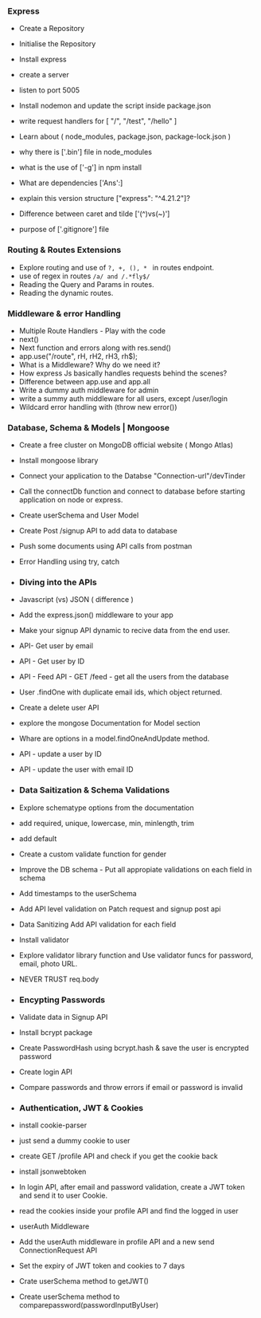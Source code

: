  
 ### Express 
 - Create a Repository
 - Initialise the Repository
 - Install express
 - create a server
 - listen to port 5005
 - Install nodemon and update the script inside package.json
 - write request handlers for [ "/", "/test", "/hello" ]

 - Learn about ( node_modules, package.json, package-lock.json )
 - why there is ['.bin'] file in node_modules
 - what is the use of ['-g'] in npm install
 - What are dependencies ['Ans':]
 - explain this version structure ["express": "^4.21.2"]?
 - Difference between caret and tilde ['(^)vs(~)']
 - purpose of ['.gitignore'] file

 ### Routing & Routes Extensions
 - Explore routing and use of ``` ?, +, (), *  ``` in routes endpoint.
 - use of regex in routes ``` /a/ and /.*fly$/ ```
 - Reading the Query and Params in routes.
 - Reading the dynamic routes.

 ### Middleware & error Handling
 - Multiple Route Handlers - Play with the code
 - next()
 - Next function and errors along with res.send()
 - app.use("/route", rH, rH2, rH3, rh$);
 - What is a Middleware? Why do we need it?
 - How express Js basically handles requests behind the scenes?
 - Difference between app.use and app.all
 - Write a dummy auth middleware for admin
 - write a summy auth middleware for all users, except /user/login
 - Wildcard error handling with (throw new error())


 ### Database, Schema & Models | Mongoose
 - Create a free cluster on MongoDB official website ( Mongo Atlas)
 - Install mongoose library
 - Connect your application to the Databse "Connection-url"/devTinder
 - Call the connectDb function and connect to database before starting application on node or express.
 - Create userSchema and User Model
 - Create Post /signup API to add data to database
 - Push some documents using API calls from postman
 - Error Handling using try, catch


 - ### Diving into the APIs
 - Javascript (vs) JSON ( difference )
 - Add the express.json() middleware to your app
 - Make your signup API dynamic to recive data from the end user.
 - API- Get user by email
 - API - Get user by ID
 - API - Feed API - GET /feed - get all the users from the database
 - User .findOne with duplicate email ids, which object returned.
 - Create a delete user API
 - explore the mongose Documentation for Model section
 - Whare are options in a model.findOneAndUpdate method.
 - API - update a user by ID
 - API - update the user with email ID

 - ### Data Saitization & Schema Validations
 - Explore schematype options from the documentation
 - add required, unique, lowercase, min, minlength, trim
 - add default
 - Create a custom validate function for gender
 - Improve the DB schema - Put all appropiate validations on each field in schema
 - Add timestamps to the userSchema
 - Add API level validation on Patch request and signup post api
 - Data Sanitizing Add API validation for each field
 - Install validator
 - Explore validator library function and Use validator funcs for password, email, photo URL.
 - NEVER TRUST req.body

 - ### Encypting Passwords
 - Validate data in Signup API 
 - Install bcrypt package
 - Create PasswordHash using bcrypt.hash & save the user is encrypted password
 - Create login API
 - Compare passwords and throw errors if email or password is invalid


 - ### Authentication, JWT & Cookies
 - install cookie-parser
 - just send a dummy cookie to user
 - create GET /profile API and check if you get the cookie back
 - install jsonwebtoken
 - In login API, after email and password validation, create a JWT token and send it to user Cookie.
 - read the cookies inside your profile API and find the logged in user
 - userAuth Middleware 
 - Add the userAuth middleware in profile API and a new send ConnectionRequest API
 - Set the expiry of JWT token and cookies to 7 days
 - Crate userSchema method to getJWT()
 - Create userSchema method to comparepassword(passwordInputByUser)

 


 <!-- ******************************************** -->










